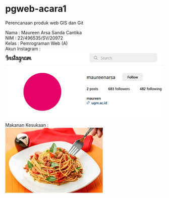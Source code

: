 # pgweb-acara1
Perencanaan produk web GIS dan Git

Nama             : Maureen Arsa Sanda Cantika  
NIM              : 22/496535/SV/20972  
Kelas            : Pemrograman Web (A)  
Akun Instagram   :  
![Avatar:](AkunInstagram.png)

Makanan Kesukaan :   
![Avatar:](spaghetti-poll-pedas.jpg)
